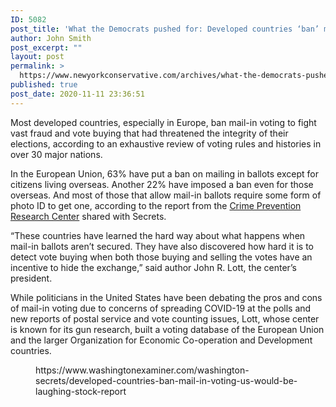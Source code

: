 ```yaml
---
ID: 5082
post_title: 'What the Democrats pushed for: Developed countries ‘ban’ mail-in voting, US would be ‘laughing stock’: Report'
author: John Smith
post_excerpt: ""
layout: post
permalink: >
  https://www.newyorkconservative.com/archives/what-the-democrats-pushed-for-developed-countries-ban-mail-in-voting-us-would-be-laughing-stock-report/
published: true
post_date: 2020-11-11 23:36:51
---
```

<!-- wp:paragraph -->
<p>Most developed countries, especially in Europe, ban mail-in voting to fight vast fraud and vote buying that had threatened the integrity of their elections, according to an exhaustive review of voting rules and histories in over 30 major nations.</p>
<!-- /wp:paragraph -->

<!-- wp:paragraph -->
<p>In the European Union, 63% have put a ban on mailing in ballots except for citizens living overseas. Another 22% have imposed a ban even for those overseas. And most of those that allow mail-in ballots require some form of photo ID to get one, according to the report from the <a href="https://crimeresearch.org/" target="_blank" rel="noreferrer noopener">Crime Prevention Research Center</a> shared with Secrets.</p>
<!-- /wp:paragraph -->

<!-- wp:paragraph -->
<p>“These countries have learned the hard way about what happens when mail-in ballots aren’t secured. They have also discovered how hard it is to detect vote buying when both those buying and selling the votes have an incentive to hide the exchange,” said author John R. Lott, the center’s president.</p>
<!-- /wp:paragraph -->

<!-- wp:paragraph -->
<p>While politicians in the United States have been debating the pros and cons of mail-in voting due to concerns of spreading COVID-19 at the polls and new reports of postal service and vote counting issues, Lott, whose center is known for its gun research, built a voting database of the European Union and the larger Organization for Economic Co-operation and Development countries.</p>
<!-- /wp:paragraph -->

<!-- wp:embed {"url":"https://www.washingtonexaminer.com/washington-secrets/developed-countries-ban-mail-in-voting-us-would-be-laughing-stock-report"} -->
<figure class="wp-block-embed"><div class="wp-block-embed__wrapper">
https://www.washingtonexaminer.com/washington-secrets/developed-countries-ban-mail-in-voting-us-would-be-laughing-stock-report
</div></figure>
<!-- /wp:embed -->